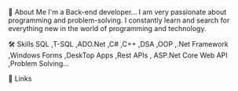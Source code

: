 🚀 About Me
I'm a Back-end developer... I am very passionate about programming and problem-solving. I constantly learn and search for everything new in the world of programming and technology.

🛠 Skills
SQL ,T-SQL ,ADO.Net ,C# ,C++ ,DSA ,OOP ,.Net Framework ,Windows Forms ,DeskTop Apps ,Rest APIs , ASP.Net Core Web API ,Problem Solving...

🔗 Links

